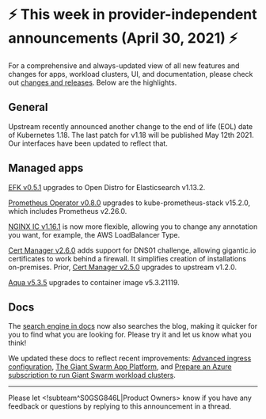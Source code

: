 # :zap: This week in provider-independent announcements (April 30, 2021) :zap:

For a comprehensive and always-updated view of all new features and changes for apps, workload clusters, UI, and documentation, please check out [changes and releases](https://docs.giantswarm.io/changes/). Below are the highlights.

## General

Upstream recently announced another change to the end of life (EOL) date of Kubernetes 1.18. The last patch for v1.18 will be published May 12th 2021. Our interfaces have been updated to reflect that.

## Managed apps

[EFK v0.5.1](https://docs.giantswarm.io/changes/managed-apps/efk-stack-app/v0.5.1/) upgrades to Open Distro for Elasticsearch v1.13.2.

[Prometheus Operator v0.8.0](https://docs.giantswarm.io/changes/managed-apps/prometheus-operator-app/v0.8.0/) upgrades to kube-prometheus-stack v15.2.0, which includes Prometheus v2.26.0.

[NGINX IC v1.16.1](https://docs.giantswarm.io/changes/managed-apps/nginx-ingress-controller-app/v1.16.1/) is now more flexible, allowing you to change any annotation you want, for example, the AWS LoadBalancer Type.

[Cert Manager v2.6.0](https://docs.giantswarm.io/changes/managed-apps/cert-manager-app/v2.6.0/) adds support for DNS01 challenge, allowing gigantic.io certificates to work behind a firewall. It simplifies creation of installations on-premises. Prior, [Cert Manager v2.5.0](https://docs.giantswarm.io/changes/managed-apps/cert-manager-app/v2.5.0/) upgrades to upstream v1.2.0.

[Aqua v5.3.5](https://github.com/giantswarm/aqua-app/blob/master/CHANGELOG.md#535---2021-04-30) upgrades to container image v5.3.21119.

## Docs

The [search engine in docs](https://docs.giantswarm.io/) now also searches the blog, making it quicker for you to find what you are looking for. Please try it and let us know what you think!

We updated these docs to reflect recent improvements: [Advanced ingress configuration](https://docs.giantswarm.io/advanced/ingress/configuration/), [The Giant Swarm App Platform](https://docs.giantswarm.io/app-platform/overview/), and [Prepare an Azure subscription to run Giant Swarm workload clusters](https://docs.giantswarm.io/getting-started/cloud-provider-accounts/azure/).

---
Please let <!subteam^S0GSG846L|Product Owners> know if you have any feedback or questions by replying to this announcement in a thread.
